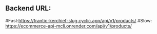 ## Backend URL: 
#Fast:https://frantic-kerchief-slug.cyclic.app/api/v1/products/
#Slow: https://ecommerce-api-mcli.onrender.com/api/v1/products/
